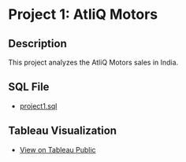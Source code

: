 # Project 1: AtliQ Motors

## Description
This project analyzes the AtliQ Motors sales in India.

## SQL File
- [project1.sql](project1.sql)

## Tableau Visualization
- [View on Tableau Public](https://public.tableau.com/app/profile/arya.rezvani/viz/AtliQMotors/Dashboard1)
